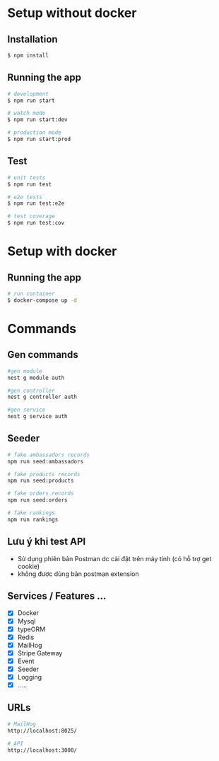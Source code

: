 # Setup without docker

## Installation

```bash
$ npm install
```

## Running the app

```bash
# development
$ npm run start

# watch mode
$ npm run start:dev

# production mode
$ npm run start:prod
```

## Test

```bash
# unit tests
$ npm run test

# e2e tests
$ npm run test:e2e

# test coverage
$ npm run test:cov
```

# Setup with docker

## Running the app

```bash
# run container
$ docker-compose up -d
```

# Commands

## Gen commands

```bash
#gen module
nest g module auth

#gen controller
nest g controller auth

#gen service
nest g service auth
```

## Seeder

```bash
# fake ambassadors records
npm run seed:ambassadors

# fake products records
npm run seed:products

# fake orders records
npm run seed:orders

# fake rankings
npm run rankings
```

## Lưu ý khi test API

- Sử dụng phiên bản Postman dc cài đặt trên máy tính (có hỗ trợ get cookie)
- không được dùng bản postman extension

## Services / Features ...

- [x] Docker
- [x] Mysql
- [x] typeORM
- [x] Redis
- [x] MailHog
- [x] Stripe Gateway
- [x] Event
- [x] Seeder
- [x] Logging
- [x] .....

## URLs

```bash
# MailHog
http://localhost:8025/

# API
http://localhost:3000/

```
